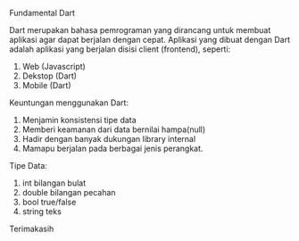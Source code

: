 Fundamental Dart

Dart merupakan bahasa pemrograman yang dirancang untuk membuat aplikasi agar dapat berjalan dengan cepat.
Aplikasi yang dibuat dengan Dart adalah aplikasi yang berjalan disisi client (frontend), seperti:
1. Web (Javascript)
2. Dekstop (Dart)
3. Mobile (Dart)

Keuntungan menggunakan Dart:
1. Menjamin konsistensi tipe data
2. Memberi keamanan dari data bernilai hampa(null)
3. Hadir dengan banyak dukungan library internal
4. Mamapu berjalan pada berbagai jenis perangkat.

Tipe Data:
1. int
bilangan bulat
2. double
bilangan pecahan
3. bool
true/false
4. string
teks

Terimakasih